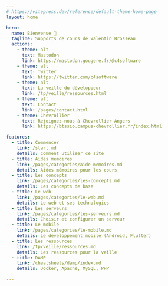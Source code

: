 ```yaml
---
# https://vitepress.dev/reference/default-theme-home-page
layout: home

hero:
  name: Bienvenue 👋
  tagline: Supports de cours de Valentin Brosseau
  actions:
    - theme: alt
      text: Mastodon
      link: https://mastodon.gougere.fr/@c4software
    - theme: alt
      text: Twitter
      link: https://twitter.com/c4software
    - theme: alt
      text: La veille du développeur
      link: /tp/veille/ressources.html
    - theme: alt
      text: Contact
      link: /pages/contact.html
    - theme: Chevrollier
      text: Rejoignez-nous à Chevrollier Angers
      link: https://btssio.campus-chevrollier.fr/index.html

features:
  - title: Commencer
    link: /start.md
    details: Comment utiliser ce site
  - title: Aides mémoires
    link: /pages/categories/aide-memoires.md
    details: Aides mémoires pour les cours
  - title: Les concepts
    link: /pages/categories/les-concepts.md
    details: Les concepts de base
  - title: Le web
    link: /pages/categories/le-web.md
    details: Le web et ses technologies
  - title: Les serveurs
    link: /pages/categories/les-serveurs.md
    details: Choisir et configurer un serveur
  - title: Le mobile
    link: /pages/categories/le-mobile.md
    details: Le développement mobile (Android, Flutter)
  - title: Les ressources
    link: /tp/veille/ressources.md
    details: Les ressources pour la veille
  - title: DAMP
    link: /cheatsheets/damp/index.md
    details: Docker, Apache, MySQL, PHP

---
```


